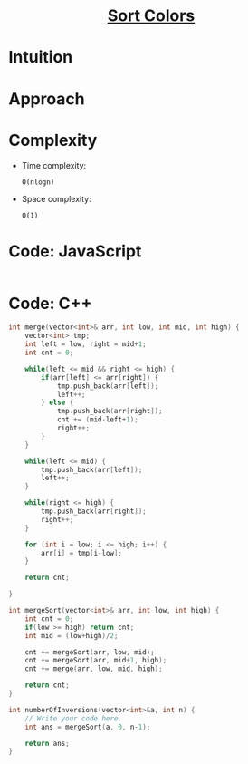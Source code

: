 <h1 align="center"><a href="https://leetcode.com/problems/sort-colors/" target="_blank">Sort Colors</a></h1>

# Intuition

<!-- Describe your first thoughts on how to solve this problem. -->

# Approach

<!-- Describe your approach to solving the problem. -->

# Complexity

- Time complexity:
  <!-- Add your time complexity here, e.g. $$O(n)$$ -->

  `O(nlogn)`

- Space complexity:
  <!-- Add your space complexity here, e.g. $$O(n)$$ -->
  `O(1)`

# Code: JavaScript

```javascript

```

# Code: C++

```c++
int merge(vector<int>& arr, int low, int mid, int high) {
    vector<int> tmp;
    int left = low, right = mid+1;
    int cnt = 0;

    while(left <= mid && right <= high) {
        if(arr[left] <= arr[right]) {
            tmp.push_back(arr[left]);
            left++;
        } else {
            tmp.push_back(arr[right]);
            cnt += (mid-left+1);
            right++;
        }
    }

    while(left <= mid) {
        tmp.push_back(arr[left]);
        left++;
    }

    while(right <= high) {
        tmp.push_back(arr[right]);
        right++;
    }

    for (int i = low; i <= high; i++) {
        arr[i] = tmp[i-low];
    }

    return cnt;

}

int mergeSort(vector<int>& arr, int low, int high) {
    int cnt = 0;
    if(low >= high) return cnt;
    int mid = (low+high)/2;

    cnt += mergeSort(arr, low, mid);
    cnt += mergeSort(arr, mid+1, high);
    cnt += merge(arr, low, mid, high);

    return cnt;
}

int numberOfInversions(vector<int>&a, int n) {
    // Write your code here.
    int ans = mergeSort(a, 0, n-1);

    return ans;
}
```
